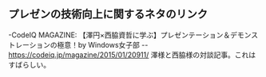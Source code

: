 ## プレゼンの技術向上に関するネタのリンク

-CodeIQ MAGAZINE: 【澤円×西脇資哲に学ぶ】プレゼンテーション＆デモンストレーションの極意！by Windows女子部
--https://codeiq.jp/magazine/2015/01/20911/
澤様と西脇様の対談記事。これはすばらしい。

